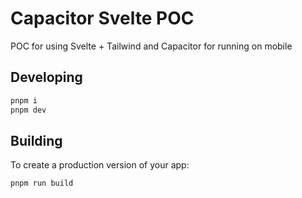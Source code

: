 # Capacitor Svelte POC

POC for using Svelte + Tailwind and Capacitor for running on mobile

## Developing

```bash
pnpm i
pnpm dev
```

## Building

To create a production version of your app:

```bash
pnpm run build
```
